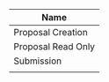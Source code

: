 | Name               |
| ------------------ |
| Proposal Creation  |
| Proposal Read Only |
| Submission         |
|                    |
